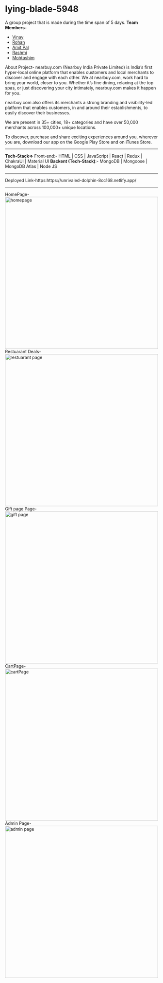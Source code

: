 # lying-blade-5948
A group project that is made during the time span of 5 days.
<b>Team Members-</b> 
<ul>
<li><a href="https://www.linkedin.com/in/vinay-barve-8583a6180/">Vinay</a></li>
<li><a href="https://www.linkedin.com/in/rohan-gajare">Rohan</a></li>
<li><a href="https://www.linkedin.com/in/iamitpal/">Amit Pal</a></li>
<li><a href="https://www.linkedin.com/in/rashmi-gautam16/">Rashmi</a></li>
<li><a href="www.linkedin.com/in/mohtashim-mir">Mohtashim</a></li>
</ul>
About Project- nearbuy.com (Nearbuy India Private Limited) is India’s first hyper-local online platform that enables customers and local merchants to discover and engage with each other. We at nearbuy.com, work hard to bring your world, closer to you. Whether it’s fine dining, relaxing at the top spas, or just discovering your city intimately, nearbuy.com makes it happen for you.

nearbuy.com also offers its merchants a strong branding and visibility-led platform that enables customers, in and around their establishments, to easily discover their businesses.

We are present in 35+ cities, 18+ categories and have over 50,000 merchants across 100,000+ unique locations.

To discover, purchase and share exciting experiences around you, wherever you are, download our app on the Google Play Store and on iTunes Store. 
<br>
<hr>
<b>Tech-Stack=></b> Front-end:- HTML | CSS | JavaScript | React | Redux | ChakraUI | Material UI
 <b> Backent (Tech-Stack)</b>:- MongoDB | Mongoose | MongoDB Atlas | Node JS 
<br>
<hr>
Deployed Link-https:https://unrivaled-dolphin-8cc168.netlify.app/
<br>
<hr>

HomePage-<img src="https://i.ibb.co/jRxb9dc/Screenshot-39.png" alt="homepage" width="100%" height="500">
Restuarant Deals-<img src="https://i.ibb.co/Pr0VnBV/Screenshot-33.png" alt="restuarant page" width="100%" height="500">
Gift page Page-<img src="https://i.ibb.co/tDLyDNC/Screenshot-37.png" alt="gift page" width="100%" height="500">
CartPage-<img src="https://i.ibb.co/J219rQ8/Screenshot-38.png" alt="cartPage" width="100%" height="500">
Admin Page-<img src="https://i.ibb.co/M91T9XV/Screenshot-36.png" alt="admin page" width="100%" height="500">


